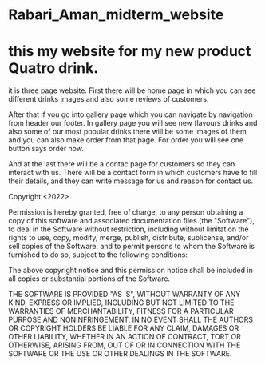 # Rabari_Aman_midterm_website

# this my website for my new product Quatro drink.

it is three page website. First there will be home page in which you can see different drinks images and also some reviews of customers.

After that if you go into gallery page which you can navigate by navigation from header our footer. In gallery page you will see new flavours drinks and also some of our most popular drinks there will be some images of them and you can also make order from that page. For order you will see one button says order now.

And at the last there will be a contac page for customers so they can interact with us. There will be a contact form in which customers have to fill their details, and they can write message for us and reason for contact us.

Copyright <2022> <Aman Rabari>

Permission is hereby granted, free of charge, to any person obtaining a copy of this software and associated documentation files (the "Software"), to deal in the Software without restriction, including without limitation the rights to use, copy, modify, merge, publish, distribute, sublicense, and/or sell copies of the Software, and to permit persons to whom the Software is furnished to do so, subject to the following conditions:

The above copyright notice and this permission notice shall be included in all copies or substantial portions of the Software.

THE SOFTWARE IS PROVIDED "AS IS", WITHOUT WARRANTY OF ANY KIND, EXPRESS OR IMPLIED, INCLUDING BUT NOT LIMITED TO THE WARRANTIES OF MERCHANTABILITY, FITNESS FOR A PARTICULAR PURPOSE AND NONINFRINGEMENT. IN NO EVENT SHALL THE AUTHORS OR COPYRIGHT HOLDERS BE LIABLE FOR ANY CLAIM, DAMAGES OR OTHER LIABILITY, WHETHER IN AN ACTION OF CONTRACT, TORT OR OTHERWISE, ARISING FROM, OUT OF OR IN CONNECTION WITH THE SOFTWARE OR THE USE OR OTHER DEALINGS IN THE SOFTWARE.
